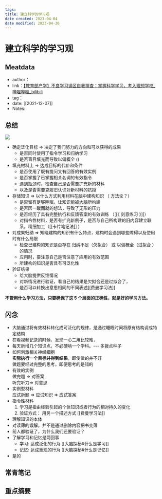 ```yaml
---
tags:
title: 建立科学的学习观
date created: 2023-04-04
date modified: 2023-04-26
---
```


# 建立科学的学习观

## Meatdata

- author：
- link：[【教育部产学】不良学习误区自我排查：掌握科学学习，考入理想学校\_哔哩哔哩\_bilibili](https://www.bilibili.com/video/BV1aS4y1X7eY)
- tag：
- date: [[2021-12-07]]
- Notes:

## 总结

![](https://chelsechen-img.oss-cn-hangzhou.aliyuncs.com/20211208122524.png)

- 确定泛化目标 => 决定了我们努力的方向和可以获得的成果
  - 是否同时使用了指令学习和归纳学习
  - 是否盲目填充而导致以偏概全 ()
- 填充材料上 => 达成目标的代价和条件
  - 是否使用了既有提问又有回答的有效实例
  - 是否掌握了已掌握相关名词的有效指令
  - 遇到瓶颈时，检查自己是否需要扩充新的材料
  - 以及是否需要克服旧认识对新材料的抗拒
- 存储知识 => 以什么方式利用材料在脑中建构知识 （ 方法论？）
  - 是否留有足够睡眠，让知识能被大脑所构建
  - 是否因一蹴而就的想法，导致了无形的压力
  - 是否经历了具有完整执行和反馈答案的有效训练 （[[《 刻意练习 》]]）
  - 对指令性材料，是否有扩充新例子，是否与自己所构建的旧内容建立联系，精细加工（[[卡片笔记法]] )
- 对成果归纳 => 知晓建构的知识有什么特点，建构时会遇到哪些障碍以及使用时有什么局限
  - 检查已建构的知识是否存在 归纳不足（欠拟合） 或 以偏概全（过拟合 ） 的情况
  - 应用时，要注意自己是否注意了应用的有效范围
  - 所建构的知识是否具有可泛化性
- 验证结果
  - 给大脑提供反馈情况
  - 对新情况进行验证，看自己的结果是欠拟合还是过拟合了，
  - 是否可以转换出意思相同的不同表述[[费曼学习法]]

**不管用什么学习方法，只要确保了这 5 个层面的正确性，就是好的学习方法。**

## 闪念

- 大脑通过将有效材料转化成可泛化的规律，是通过睡眠时间将原有结构调成特定结构
- 在看视频记录的时候，发现一心二用比较难，
- 每天新增几个知识点，不必硬啃一个学科。--- 多拨点种子
- 如何刺激相关神经细胞  
  **实际执行一个目标并得到结果**，即使做的并不好  
  做题要经过完整的思考，即便思考的是错的
- 有效的实例  
  做完题 => 对答案  
  听完听力=> 对意思
- 实例型材料  
  应试新题 => 应试知识 => 应试答案
- 指令性材料
  1. 学习是指由经验引起的个体知识或者行为的相对持久的变化
  2. 验证方式： 用另一个描述方式 [[费曼学习法]]
- 理解知识的本体
- 对读薄的误解，并不是通过删除内容把书变薄
- 前人都验证了，为什么我们还要验证？
- 了解学习和记忆是两回事
  - 学习: 达成泛化的行为 [[大脑探秘#什么是学习]]
  - 记忆: 达成重现的行为 [[大脑探秘#什么是记忆]]
- 是的

## 常青笔记

## 重点摘要
